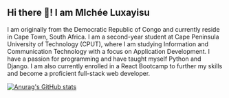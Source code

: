 ## Hi there 👋! I am MIchée Luxayisu

I am originally from the Democratic Republic of Congo and currently reside in Cape Town, South Africa. I am a second-year student at Cape Peninsula University of Technology (CPUT), where I am studying Information and Communication Technology with a focus on Application Development. I have a passion for programming and have taught myself Python and Django. I am also currently enrolled in a React Bootcamp to further my skills and become a proficient full-stack web developer.

[![Anurag's GitHub stats](https://github-readme-stats.vercel.app/api?username=Tolaman)](https://github.com/anuraghazra/github-readme-stats)
